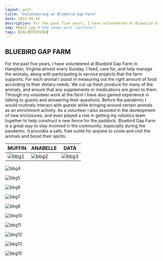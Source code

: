 ```yaml
---
layout: post
title: "Volunteering at Bluebird Gap Farm"
date: 2015-06-16
description: For the past five years, I have volunteered at Bluebird Gap Farm in Hampton, Virginia almost every Sunday. I feed, care for, and help manage the animals, along with participating in service projects that the farm supports. 
img: bbg15.jpg # Add image post (optional)
tags: [VOLUNTEERING]
---
```


## BLUEBIRD GAP FARM

For the past five years, I have volunteered at Bluebird Gap Farm in Hampton, Virginia almost every Sunday.  I feed, care for, and help manage the animals, along with participating in service projects that the farm supports. For each animal I assist in measuring out the right amount of food according to their dietary needs. We cut up fresh produce for many of the animals, and ensure that any supplements or medications are given to them. Through my volunteer work at the farm I have also gained experience in talking to guests and answering their questions. Before the pandemic I would routinely interact with guests while bringing around certain animals as an enrichment activity. As a volunteer I also assisted in the development of new enclosures, and even played a role in getting my robotics team together to help construct a new fence for the paddock. Bluebird Gap Farm is a great way to stay involved in the community, especially during the pandemic. It provides a safe, free outlet for anyone to come and visit the animals and boost their spirits.


MUFFIN | ANABELLE | DATA
------ | -------- | ----
![bbg1](http://natgrrl.github.io/assets/img/bbg1.jpg) | ![bbg2](http://natgrrl.github.io/assets/img/bbg2.jpg) | ![bbg3](http://natgrrl.github.io/assets/img/bbg3.jpg)

![bbg4](http://natgrrl.github.io/assets/img/bbg4.jpg)

![bbg5](http://natgrrl.github.io/assets/img/bbg5.jpg)

![bbg6](http://natgrrl.github.io/assets/img/bbg6.jpg)

![bbg7](http://natgrrl.github.io/assets/img/bbg7.jpg)

![bbg8](http://natgrrl.github.io/assets/img/bbg8.jpg)

![bbg10](http://natgrrl.github.io/assets/img/bbg10.jpg)

![bbg11](http://natgrrl.github.io/assets/img/bbg11.jpg)

![bbg12](http://natgrrl.github.io/assets/img/bbg12.jpg)

![bbg13](http://natgrrl.github.io/assets/img/bbg13.jpg)

![bbg15](http://natgrrl.github.io/assets/img/bbg15.jpg)







